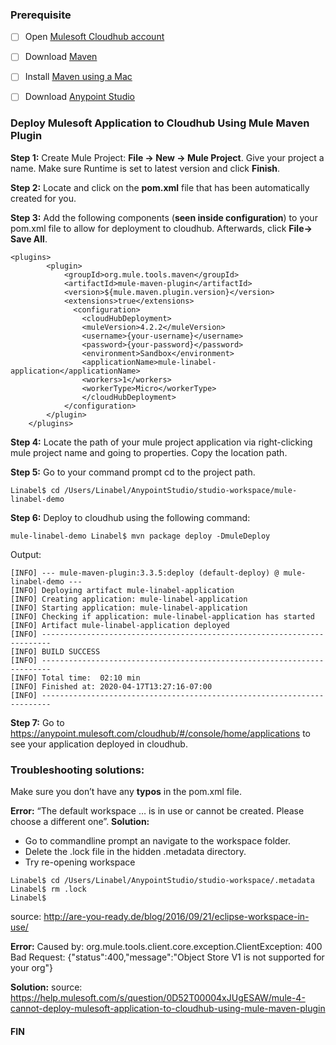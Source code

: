 ### Prerequisite

- [ ] Open [Mulesoft Cloudhub account](https://anypoint.mulesoft.com/login/signup)

- [ ] Download [Maven](http://maven.apache.org/download.cgi?Preferred=ftp://ftp.osuosl.org/pub/apache/)

- [ ] Install [Maven using a Mac](https://github.com/Linabel-Tech/mule4-demo/blob/master/deploy-app-cloudhub/install-mvn-mac.md)

- [ ] Download [Anypoint Studio](https://www.mulesoft.com/platform/studio)


### Deploy Mulesoft Application to Cloudhub Using Mule Maven Plugin

**Step 1:** Create Mule Project: **File -> New -> Mule Project**. Give your project a name. Make sure Runtime is set to latest version and click **Finish**.

**Step 2:** Locate and click on the **pom.xml** file that has been automatically created for you.

**Step 3:** Add the following components (**seen inside configuration**) to your pom.xml file to allow for deployment to cloudhub.  Afterwards, click **File-> Save All**.


	<plugins>
			<plugin>
				<groupId>org.mule.tools.maven</groupId>
				<artifactId>mule-maven-plugin</artifactId>
				<version>${mule.maven.plugin.version}</version>
				<extensions>true</extensions>
				  <configuration>
					<cloudHubDeployment>
					<muleVersion>4.2.2</muleVersion>
					<username>{your-username}</username>
					<password>{your-password}</password>
					<environment>Sandbox</environment>
					<applicationName>mule-linabel-application</applicationName>
					<workers>1</workers>
					<workerType>Micro</workerType>
					</cloudHubDeployment>
				</configuration>
			</plugin>
		</plugins>


**Step 4:** Locate the path of your mule project application via right-clicking mule project name and going to properties. Copy the location path.

	 






 
**Step 5:** Go to your command prompt cd to the project path.
```
Linabel$ cd /Users/Linabel/AnypointStudio/studio-workspace/mule-linabel-demo
```

**Step 6:** Deploy to cloudhub using the following command:
```
mule-linabel-demo Linabel$ mvn package deploy -DmuleDeploy
```
Output:

```
[INFO] --- mule-maven-plugin:3.3.5:deploy (default-deploy) @ mule-linabel-demo ---
[INFO] Deploying artifact mule-linabel-application
[INFO] Creating application: mule-linabel-application
[INFO] Starting application: mule-linabel-application
[INFO] Checking if application: mule-linabel-application has started
[INFO] Artifact mule-linabel-application deployed
[INFO] ------------------------------------------------------------------------
[INFO] BUILD SUCCESS
[INFO] ------------------------------------------------------------------------
[INFO] Total time:  02:10 min
[INFO] Finished at: 2020-04-17T13:27:16-07:00
[INFO] ------------------------------------------------------------------------
```

**Step 7:** Go to https://anypoint.mulesoft.com/cloudhub/#/console/home/applications to see your application deployed in cloudhub.


### Troubleshooting solutions:

Make sure you don’t have any **typos** in the pom.xml file.

**Error:** “The default workspace … is in use or cannot be created. Please choose a different one”.
**Solution:**
-	Go to commandline prompt an navigate to the workspace folder.
-	Delete the .lock file in the hidden .metadata directory.
-	Try re-opening workspace

```
Linabel$ cd /Users/Linabel/AnypointStudio/studio-workspace/.metadata
Linabel$ rm .lock
Linabel$ 
```
source: http://are-you-ready.de/blog/2016/09/21/eclipse-workspace-in-use/

**Error:** Caused by: org.mule.tools.client.core.exception.ClientException: 400 Bad Request: {"status":400,"message":"Object Store V1 is not supported for your org"}

**Solution:**
source: https://help.mulesoft.com/s/question/0D52T00004xJUgESAW/mule-4-cannot-deploy-mulesoft-application-to-cloudhub-using-mule-maven-plugin

#### FIN
